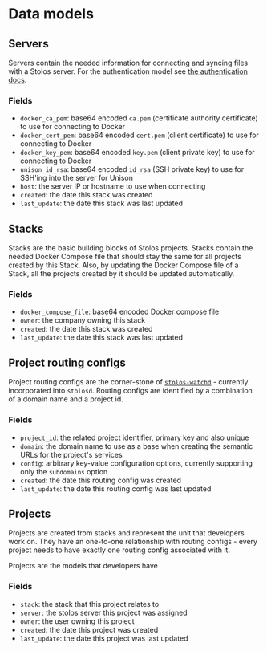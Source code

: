 # Data models

## Servers

Servers contain the needed information for connecting and syncing files with a Stolos server. For the authentication model see [the authentication docs](authentication.md).

### Fields

* `docker_ca_pem`: base64 encoded `ca.pem` (certificate authority certificate) to use for connecting to Docker
* `docker_cert_pem`: base64 encoded `cert.pem` (client certificate) to use for connecting to Docker
* `docker_key_pem`: base64 encoded `key.pem` (client private key) to use for connecting to Docker
* `unison_id_rsa`: base64 encoded `id_rsa` (SSH private key) to use for SSH'ing into the server for Unison
* `host`: the server IP or hostname to use when connecting
* `created`: the date this stack was created
* `last_update`: the date this stack was last updated

## Stacks

Stacks are the basic building blocks of Stolos projects. Stacks contain the needed Docker Compose file that should stay the same for all projects created by this Stack. Also, by updating the Docker Compose file of a Stack, all the projects created by it should be updated automatically.

### Fields

* `docker_compose_file`: base64 encoded Docker compose file
* `owner`: the company owning this stack
* `created`: the date this stack was created
* `last_update`: the date this stack was last updated

## Project routing configs

Project routing configs are the corner-stone of [`stolos-watchd`](https://github.com/sourcelair/stolos#sister-watchd) - currently incorporated into `stolosd`. Routing configs are identified by a combination of a domain name and a project id.


### Fields

* `project_id`: the related project identifier, primary key and also unique
* `domain`: the domain name to use as a base when creating the semantic URLs for the project's services
* `config`: arbitrary key-value configuration options, currently supporting only the `subdomains` option
* `created`: the date this routing config was created
* `last_update`: the date this routing config was last updated

## Projects

Projects are created from stacks and represent the unit that developers work on. They have an one-to-one relationship with routing configs - every project needs to have exactly one routing config associated with it.

Projects are the models that developers have

### Fields

* `stack`: the stack that this project relates to
* `server`: the stolos server this project was assigned
* `owner`: the user owning this project
* `created`: the date this project was created
* `last_update`: the date this project was last updated
